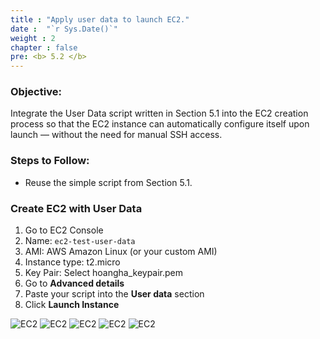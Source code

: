 ```yaml
---
title : "Apply user data to launch EC2."
date :  "`r Sys.Date()`" 
weight : 2 
chapter : false
pre: <b> 5.2 </b>
---
```


### Objective:
Integrate the User Data script written in Section 5.1 into the EC2 creation process so that the EC2 instance can automatically configure itself upon launch — without the need for manual SSH access.

### Steps to Follow:
- Reuse the simple script from Section 5.1.

### Create EC2 with User Data
1. Go to EC2 Console
2. Name: `ec2-test-user-data`
3. AMI: AWS Amazon Linux (or your custom AMI)
4. Instance type: t2.micro
5. Key Pair: Select hoangha_keypair.pem
6. Go to **Advanced details**
7. Paste your script into the **User data** section
8. Click **Launch Instance**

![EC2](/images/5/userdata-1.png)
![EC2](/images/5/userdata-2.png)
![EC2](/images/5/userdata-3.png)
![EC2](/images/5/userdata-4.png)
![EC2](/images/5/userdata-5.png)